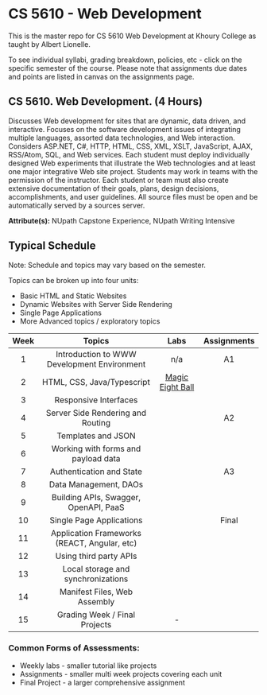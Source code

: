 # CS 5610 - Web Development

This is the master repo for CS 5610 Web Development at Khoury College as taught by Albert Lionelle.

To see individual syllabi, grading breakdown, policies, etc - click on the specific semester of the course. Please note that assignments due dates  and points are listed in canvas on the assignments page.

## CS 5610. Web Development. (4 Hours)

Discusses Web development for sites that are dynamic, data driven, and interactive. Focuses on the software development issues of integrating multiple languages, assorted data technologies, and Web interaction. Considers ASP.NET, C#, HTTP, HTML, CSS, XML, XSLT, JavaScript, AJAX, RSS/Atom, SQL, and Web services. Each student must deploy individually designed Web experiments that illustrate the Web technologies and at least one major integrative Web site project. Students may work in teams with the permission of the instructor. Each student or team must also create extensive documentation of their goals, plans, design decisions, accomplishments, and user guidelines. All source files must be open and be automatically served by a sources server.

**Attribute(s):** NUpath Capstone Experience, NUpath Writing Intensive


## Typical Schedule 
Note: Schedule and topics may vary based on the semester.

Topics can be broken up into four units:
* Basic HTML and Static Websites
* Dynamic Websites with Server Side Rendering
* Single Page Applications
* More Advanced topics / exploratory topics

| Week | Topics | Labs | Assignments |
| :--: |  :---: | :-----:| :---------: |
| 1    |  Introduction to WWW<br>Development Environment |  n/a |  A1   |
| 2    |  HTML, CSS, Java/Typescript                     | [Magic Eight Ball]  |       |
| 3    |  Responsive Interfaces                          |   |       |
| 4    |  Server Side Rendering and Routing              |   |  A2   | 
| 5    |  Templates and JSON                             |   |       |
| 6    |  Working with forms and payload data            |   |       |
| 7    |  Authentication and State                       |   |  A3   |
| 8    |  Data Management, DAOs                          |   |       |
| 9    |  Building APIs, Swagger, OpenAPI, PaaS          |   |       |
| 10   |  Single Page Applications                       |   |  Final|
| 11   |  Application Frameworks (REACT, Angular, etc)   |   |       |
| 12   |  Using third party APIs                         |   |       |
| 13   |  Local storage and synchronizations             |   |       |
| 14   |  Manifest Files, Web Assembly                   |   |       |
| 15   |  Grading Week / Final Projects                  | - |       |

### Common Forms of Assessments:
* Weekly labs - smaller tutorial like projects
* Assignments - smaller multi week projects covering each unit
* Final Project - a larger comprehensive assignment




[Magic Eight Ball]: https://github.com/CS5610-Khoury-Lionelle/LabMagicEightBall/tree/main/Instructions